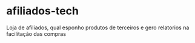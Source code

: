 # afiliados-tech
Loja de afiliados, qual esponho produtos de terceiros e gero relatorios na facilitação das compras
